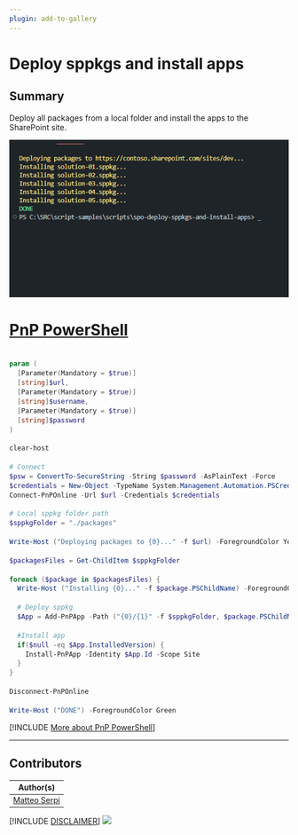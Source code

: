 ```yaml
---
plugin: add-to-gallery
---
```


# Deploy sppkgs and install apps

## Summary

Deploy all packages from a local folder and install the apps to the SharePoint site.

![Example Screenshot](assets/example.png)

# [PnP PowerShell](#tab/pnpps)

```powershell

param (
  [Parameter(Mandatory = $true)]
  [string]$url,
  [Parameter(Mandatory = $true)]
  [string]$username,
  [Parameter(Mandatory = $true)]
  [string]$password
)

clear-host

# Connect
$psw = ConvertTo-SecureString -String $password -AsPlainText -Force
$credentials = New-Object -TypeName System.Management.Automation.PSCredential -argumentlist $UserName, $psw
Connect-PnPOnline -Url $url -Credentials $credentials

# Local sppkg folder path
$sppkgFolder = "./packages"

Write-Host ("Deploying packages to {0}..." -f $url) -ForegroundColor Yellow

$packagesFiles = Get-ChildItem $sppkgFolder

foreach ($package in $packagesFiles) {
  Write-Host ("Installing {0}..." -f $package.PSChildName) -ForegroundColor Yellow

  # Deploy sppkg
  $App = Add-PnPApp -Path ("{0}/{1}" -f $sppkgFolder, $package.PSChildName) -Scope Site -Publish -Overwrite

  #Install app
  if($null -eq $App.InstalledVersion) {
    Install-PnPApp -Identity $App.Id -Scope Site
  }
}

Disconnect-PnPOnline

Write-Host ("DONE") -ForegroundColor Green

```

[!INCLUDE [More about PnP PowerShell](../../docfx/includes/MORE-PNPPS.md)]

---

## Contributors

| Author(s)                                 |
| ----------------------------------------- |
| [Matteo Serpi](https://github.com/srpmtt) |

[!INCLUDE [DISCLAIMER](../../docfx/includes/DISCLAIMER.md)]
<img src="https://pnptelemetry.azurewebsites.net/script-samples/scripts/spo-deploy-sppkgs-and-install-apps" aria-hidden="true" />
